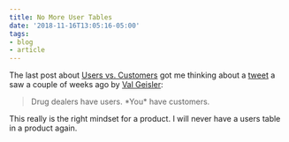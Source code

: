 ```yaml
---
title: No More User Tables
date: '2018-11-16T13:05:16-05:00'
tags:
- blog
- article
---
```


The last post about [Users vs. Customers](https://scottw.com/users-vs-customers) got me thinking about a [tweet](https://twitter.com/lovevalgeisler/status/1058344849689247746) a saw a couple of weeks ago by [Val Geisler](https://twitter.com/lovevalgeisler):

> Drug dealers have users. \*You\* have customers.

This really is the right mindset for a product. I will never have a users table in a product again.
